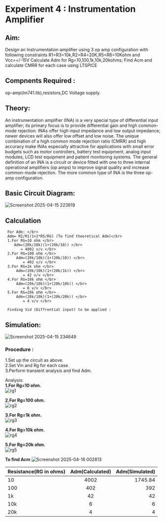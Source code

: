 # Experiment 4 : Instrumentation Amplifier
## Aim: 
Design an Instrumentation amplifier using 3 op amp configuration with following constraints R1=R3=10k,R2=R4=20K,R5=R6=10Kohm and Vcc=+/-15V 
 Calculate Adm for Rg=10,100,1k,10k,20kohms; Find Acm and calculate CMRR for each case using LTSPICE 
## Compnents Required :
op-amp(lm741.lib),resistors,DC Voltage supply.
## Theory:
An instrumentation amplifier (INA) is a very special type of differential input 
amplifier; its primary focus is to provide differential gain and high common-mode 
rejection. INAs offer high input impedance and low output impedance; newer devices 
will also offer low offset and low noise. The unique combination of a high common
mode rejection ratio (CMRR) and high accuracy make INAs especially attractive for 
applications with small error budgets such as motor controllers, battery test 
equipment, analog input modules, LCD test equipment and patient monitoring 
systems. The general definition of an INA is a circuit or device fitted with one to three 
internal operational amplifiers (op amps) to improve signal quality and increase 
common-mode rejection. The more common type of INA is the three op-amp 
configuration.
## Basic Circuit Diagram:
![Screenshot 2025-04-15 223919](https://github.com/user-attachments/assets/2016b5bd-02ee-485e-8f0f-708564a35c0f)

## Calculation 
     For Adm: </br>
     Adm= R2/R1(1+2*R5/RG) (To find theoretical Adm)</br> 
     1.For RG=10 ohm </br> 
        Adm=(20k/10k)(1+(20k/10)) </br>
           = 4002 v/v </br>
     2.For RG=100 ohm </br> 
         Adm=(20k/10k)(1+(20k/10)) </br>
            = 402 v/v </br>
     3.For RG=1k ohm </br> 
         Adm=(20k/10k)(1+(20k/1k)) </br>
            = 42 v/v </br>
     4.For RG=10k ohm </br> 
         Adm=(20k/10k)(1+(20k/10k)) </br>
            = 6 v/v </br>
     5.For RG=20k ohm </br> 
         Adm=(20k/10k)(1+(20k/20k)) </br>
            = 4 v/v </br>

     Finding Vid (Diffrential input) to be applied :
        
     
## Simulation:
![Screenshot 2025-04-15 234649](https://github.com/user-attachments/assets/16066d3b-b823-469e-a434-5f7a7603a3ff)

### Procedure :
1.Set up the circuit as above.</br>
2.Set Vin and Rg for each case.</br>
3.Perform transient analysis and find Adm.</br>

Analysis: </br>
**1.For Rg=10 ohm.** </br>
![rg1](https://github.com/user-attachments/assets/437f342b-6551-4a86-9a0e-7352a8b44e1a)


**2.For Rg=100 ohm.** </br>
![rg2](https://github.com/user-attachments/assets/78cefd09-e47c-4cf6-a661-cb7f8d61e86b)

**3.For Rg=1k ohm.** </br>
![rg3](https://github.com/user-attachments/assets/b593dc3d-4734-442e-8b1f-fcac7aeba321)

**4.For Rg=10k ohm.** </br>
![rg4](https://github.com/user-attachments/assets/05de57a2-dc8f-41be-a08e-ebb1258bf6a2)

**5.For Rg=20k ohm.** </br>
![rg5](https://github.com/user-attachments/assets/3a2e5863-5728-4162-94a3-3d43eb7eb1d8)



**To find Acm**
![Screenshot 2025-04-16 002813](https://github.com/user-attachments/assets/dcd4e32c-5403-4ede-b6bb-02f148da7e7d)




| Resistance(RG in ohms) | Adm(Calculated) | Adm(Simulated) |
| :---         |     :---:      |          ---: |
| 10   | 4002   |    1745.84  |
| 100  | 402    |    392      |
| 1k   | 42     |    42       |
| 10k  | 6      |    6        |
| 20k  | 4      |    4        |
